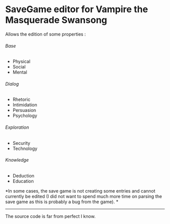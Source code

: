 # SaveGame editor for Vampire the Masquerade Swansong

Allows the edition of some properties :

###### Base
- Physical
- Social
- Mental

###### Dialog
- Rhetoric
- Intimidation
- Persuasion
- Psychology

###### Exploration
- Security
- Technology

###### Knowledge
- Deduction
- Education


*In some cases, the save game is not creating some entries and cannot currently be edited (I did not want to spend much more time on parsing the save game as this is probably a bug from the game). *

------------

The source code is far from perfect I know.
